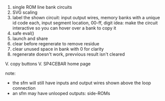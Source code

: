 1. single ROM line bank circuits
2. SVG scaling
3. label the shown circuit: input output wires, memory banks with a unique id code each, input segment location, 00-ff, digit
idea: make the circuit interactive so you can hover over a bank to copy it
3. safe eval()
4. launch and share
5. clear before regenerate to remove residue
6. clear unused space in bank with 0 for clarity
7. regenerate doesn't work, prevvious result isn't cleared

V. copy buttons
V. SP4CEBAR home page


note:
- the sfm will still have inputs and output wires shown above the loop connection
- an sfm may have unlooped outputs: side-ROMs